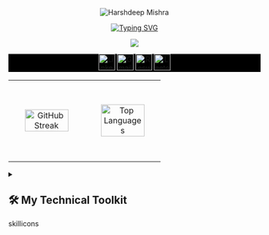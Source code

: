 
<p align="center">
  <img src="https://github.com/user-attachments/assets/c8d7d936-efcb-4bd4-bd01-257fdd5b1426" alt="Harshdeep Mishra"/></a>
</p>
<p align="center">
  <!-- <a href="https://git.io/typing-svg"><img src="https://readme-typing-svg.demolab.com?font=Montserrat&duration=4000&pause=500&color=F7F7F7&center=true&width=435&lines=Software+Engineer;Data+Engineer;Avid+learner" alt="Typing SVG" /></a> -->
  <a href="https://git.io/typing-svg"><img src="https://readme-typing-svg.demolab.com?font=Montserrat&duration=4000&pause=500&color=A9A9A9&center=true&width=435&lines=Software+Engineer;Data+Engineer;Avid+learner" alt="Typing SVG" /></a>
</p>
<p align="center">
  <img src="https://komarev.com/ghpvc/?username=harshdM99&style=for-the-badge&label=visitors&abbreviated=true" />
</p>
<!-- Social icons section -->
<!-- TODO: make appropriate links -->
<div align="center" style="background-color: black;">
  <a href="https://www.linkedin.com/in/harshdeep-mishra/" target="_blank"><img src="https://skillicons.dev/icons?i=linkedin" alt="Linkedin" width="33px"/></a>
  <a href="mailto:harshdeepmishra82@gmail.com" target="_blank"><img src="https://skillicons.dev/icons?i=gmail" alt="Gmail" width="33px"/></a>
  <a href="https://docs.google.com/viewer?url=https://github.com/harshdM99/harshdM99/blob/master/Harshdeep%20Mishra%20Resume%20-%20Data%20Engineer.pdf?raw=true" target="_blank"><img src="https://github.com/user-attachments/assets/64134706-c540-44b7-ab08-8cd04109eb66" alt="Resume" width="33px" /></a>
  <a href="https://leetcode.com/u/HarshDM123/" target="_blank"><img src="https://github.com/user-attachments/assets/e41257a9-1348-47ad-8033-c0a2a8326fcf" alt="Leetcode" width="33px"/></a>
</div>

<!-- Github stats -->
<!-- <div align="center"> -->
<table border="0" cellspacing="0" cellpadding="0">
  <tr>
    <td colspan="2"><br><br></td>
  </tr>
  <tr>
    <td align="center" width="50%">
      <img src="https://streak-stats.demolab.com?user=harshdM99&theme=transparent&hide_border=false&sideLabels=b6b7b7&ring=EB6E31&fire=EB6E31&currStreakNum=b6b7b7&sideNums=b6b7b7&currStreakLabel=EB6E31" alt="GitHub Streak" width="80%"/>
    </td>
    <td align="center" width="50%">
      <img src="https://github-readme-stats.vercel.app/api/top-langs/?username=harshdm99&layout=compact&theme=transparent" alt="Top Languages" width="80%"/>
    </td>
  </tr>
  <tr>
    <td colspan="2"><br><br></td>
  </tr>
</table>

<!-- <p align="center">
<!--   <a href="https://www.youtube.com/c/DevProTips"><img width="32px" alt="Youtube" title="Youtube" src="https://github.com/gauravghongde/social-icons/blob/master/SVG/Color/LinkedIN.svg"/></a>
  &#8287;&#8287;&#8287;&#8287;&#8287;
<!--   <a href="https://www.linkedin.com/in/jonah-lawrence/"><img width="32px" alt="LinkedIn" title="LinkedIn" src="https://i.imgur.com/yRpa1dQ.png"/></a> 
  &#8287;&#8287;&#8287;&#8287;&#8287;
  <a href="https://twitter.com/DenverCoder1"><img width="32px" alt="Twitter" title="Twitter" src="https://i.imgur.com/AixJgnm.png"/></a>
  &#8287;&#8287;&#8287;&#8287;&#8287;
  <a href="https://discord.gg/fPrdqh3Zfu" alt="Discord" title="Dev Pro Tips Discord Server"><img width="32px" src="https://i.imgur.com/OViZO8J.png"/></a>
  &#8287;&#8287;&#8287;&#8287;&#8287;
  <a href="https://dev.to/denvercoder1"><img width="32px" alt="Dev.to" title="DenverCoder1 Dev.to" src="https://i.imgur.com/mVm29vK.png"></a>
  &#8287;&#8287;&#8287;&#8287;&#8287;
  <a href="https://ko-fi.com/jlawrence"><img width="32px" alt="Ko-fi" title="Buy me a coffee" src="https://i.imgur.com/PpLeD3K.png"/></a> -->
<!--   &#8287;&#8287;&#8287;&#8287;&#8287;
  <a href="http://eyl327.mywebcommunity.org/promos/"><img width="32px" alt="Free Stuff" title="Free gifts for you" src="https://i.imgur.com/0uVwkoZ.png"/></a> -->
<!-- </p>
 -->

<details> 
  <summary><h2>🛠️ My Technical Toolkit</h2></summary>
  <!-- Some badges are from https://github.com/Ileriayo/markdown-badges -->

  <h3>👨‍💻 Programming and Markup Languages</h3>

  <p>
    <img alt="Bash" src="https://img.shields.io/badge/Bash-121011.svg?logo=gnu-bash&logoColor=white">
    <img alt="C++" src="https://custom-icon-badges.demolab.com/badge/C++-9C033A.svg?logo=cpp2&logoColor=white">
    <img alt="CSS" src="https://img.shields.io/badge/CSS-1572B6.svg?logo=css3&logoColor=white">
    <img alt="HTML" src="https://img.shields.io/badge/HTML-E34F26.svg?logo=html5&logoColor=white">
    <img alt="Java" src="https://custom-icon-badges.demolab.com/badge/Java-007396.svg?logo=java&logoColor=white">
    <img alt="JavaScript" src="https://img.shields.io/badge/JavaScript-F7DF1E.svg?logo=javascript&logoColor=black">
    <img alt="Node.js" src="https://img.shields.io/badge/Node.js-43853D.svg?logo=node.js&logoColor=white">
    <img alt="Python" src="https://img.shields.io/badge/Python-14354C.svg?logo=python&logoColor=white">
    <img alt="SQL" src="https://custom-icon-badges.demolab.com/badge/SQL-025E8C.svg?logo=database&logoColor=white">
    <img alt="TypeScript" src="https://img.shields.io/badge/TypeScript-007ACC.svg?logo=typescript&logoColor=white">
  </p>

  <h3>🧰 Frameworks and Libraries</h3>

  <p>
    <a href="#"><img alt="Spark" src="https://img.shields.io/badge/Spark-E25A1C?logo=apachespark&logoColor=white"></a>
    <a href="#"><img alt="Hive" src="https://img.shields.io/badge/Hive-FDEE21?logo=apachehive&logoColor=black"></a>
    <a href="#"><img alt="Hadoop" src="https://img.shields.io/badge/Hadoop-FDEE21?logo=apachehive&logoColor=black"></a>
    <a href="#"><img alt="Oozie" src="https://img.shields.io/badge/Oozie-FDEE21?logo=apachehive&logoColor=black"></a>
    <a href="#"><img alt="Express.js" src="https://img.shields.io/badge/Express.js-404d59.svg?logo=express&logoColor=white"></a>
    <a href="#"><img alt="Flask" src="https://img.shields.io/badge/Flask-000000.svg?logo=flask&logoColor=white"></a>
    <a href="#"><img alt="GitHub Actions" src="https://img.shields.io/badge/GitHub%20Actions-2671E5.svg?logo=github%20actions&logoColor=white"></a>
    <a href="#"><img alt="NumPy" src="https://img.shields.io/badge/Numpy-013243.svg?logo=numpy&logoColor=white"></a>
    <a href="#"><img alt="Pandas" src="https://img.shields.io/badge/Pandas-150458.svg?logo=pandas&logoColor=white"></a>
    <a href="#"><img alt="React" src="https://img.shields.io/badge/React-20232a.svg?logo=react&logoColor=%2361DAFB"></a>
  </p>
  <!-- TODO: complete this -->
  <h3>☁  Cloud providers </h3>
  <!-- Cloud provider 1 -->
  <h4>
    <a href="#"><img alt="Amazon Web Services" src ="https://img.shields.io/badge/Amazon%20Web%20Services-232F3E.svg?logo=amazonwebservices&logoColor=white"></a>
  </h4>
  <p>
    <a href="#"><img alt="Amazon EC2" src="https://img.shields.io/badge/Amazon%20EC2-FF9900.svg?logo=amazonec2&logoColor=white"></a>
    <a href="#"><img alt="Amazon S3" src="https://img.shields.io/badge/Amazon%20S3-569A31.svg?logo=amazons3&logoColor=white"></a>
    <a href="#"><img alt="AWS Lambda" src="https://img.shields.io/badge/AWS%20Lambda-FF9900.svg?logo=awslambda&logoColor=white"></a>
    <a href="#"><img alt="AWS Glue" src="https://img.shields.io/badge/AWS%20Glue-232F3E.svg?logo=amazonec2&logoColor=white"></a>
    <a href="#"><img alt="Amazon Redshift" src="https://img.shields.io/badge/Amazon%20Redshift-8C4FFF.svg?logo=amazonredshift&logoColor=white"></a>
    <a href="#"><img alt="AWS Athena" src="https://img.shields.io/badge/AWS%20Athena-FF9900.svg?logo=amazondocumentdb&logoColor=white"></a>
    <a href="#"><img alt="Amazon API Gateway" src="https://img.shields.io/badge/Amazon%20API%20Gateway-FF4F8B.svg?logo=amazonapigateway&logoColor=white"></a>
    <a href="#"><img alt="Amazon Dynamodb" src="https://img.shields.io/badge/Amazon%20Dynamodb-4053D6.svg?logo=amazondynamodb&logoColor=white"></a>
  </p>
  
  <!-- Cloud provider 2 -->
  <h4>
    <a href="#"><img alt="Google Cloud Platform" src="https://img.shields.io/badge/Google%20Cloud%20Platform-4285F4.svg?logo=googlecloud&logoColor=white"></a>
  </h4>
  <p>
    <a href="#"><img alt="Cloud Composer" src="https://img.shields.io/badge/Cloud%20Composer-4285F4.svg?logo=googlecloudcomposer&logoColor=white"></a>
    <a href="#"><img alt="Google Cloud Storage" src="https://img.shields.io/badge/Cloud%20Storage-AECBFA.svg?logo=googlecloudstorage&logoColor=white"></a>
    <a href="#"><img alt="Dataproc" src="https://img.shields.io/badge/Dataproc-AECBFA.svg?logo=googledataproc&logoColor=white"></a>
    <a href="#"><img alt="Google Pub/Sub" src="https://img.shields.io/badge/Google%20Pub/Sub-AECBFA.svg?logo=googlepubsub&logoColor=white"></a>
    <a href="#"><img alt="BigQuery" src="https://img.shields.io/badge/BigQuery-669DF6.svg?logo=googlebigquery&logoColor=white"></a>
    <a href="#"><img alt="Google Dataflow" src="https://img.shields.io/badge/Google Dataflow-AECBFA.svg?logo=googledataflow&logoColor=white"></a>
  </p>

  <h3>🗄️ Databases and Data Platforms</h3>

  <p>
      <a href="#"><img alt="Snowflake" src ="https://img.shields.io/badge/Snowflake-29B5E8.svg?logo=snowflake&logoColor=white"></a>
      <a href="#"><img alt="MySQL" src="https://img.shields.io/badge/MySQL-00f.svg?logo=mysql&logoColor=white"></a>
      <a href="#"><img alt="MongoDB" src ="https://img.shields.io/badge/MongoDB-4ea94b.svg?logo=mongodb&logoColor=white"></a>
      <a href="#"><img alt="PostgreSQL" src ="https://img.shields.io/badge/PostgreSQL-316192.svg?logo=postgresql&logoColor=white"></a>
      <!-- <a href="#"><img alt="SQLite" src ="https://img.shields.io/badge/SQLite-07405e.svg?logo=sqlite&logoColor=white"></a> -->
      <a href="#"><img alt="Apache Airflow" src ="https://img.shields.io/badge/Apache%20Airflow-017CEE.svg?logo=apacheairflow&logoColor=white"></a>
  </p>

  <h3>🚀  Deployment </h3>
  <p>
      <a href="#"><img alt="GitHub Pages" src="https://img.shields.io/badge/GitHub%20Pages-327FC7.svg?logo=github&logoColor=white"></a>
      <a href="#"><img alt="Heroku" src="https://img.shields.io/badge/Heroku-430098.svg?logo=heroku&logoColor=white"></a>
      <a href="#"><img alt="Repl.it" src="https://img.shields.io/badge/Repl.it-0D101E.svg?logo=Replit&logoColor=white"></a>
      <a href="#"><img alt="Vercel" src="https://img.shields.io/badge/Vercel-000000.svg?logo=vercel&logoColor=white"></a>
  </p>

  <h3>💻 My Favorite Software/Tools</h3>

  <p>
      <a href="#"><img alt="Arch Linux" src="https://img.shields.io/badge/Arch%20Linux-1793D1.svg?logo=arch-linux&logoColor=white"></a>
      <a href="#"><img alt="Google Colab" src="https://img.shields.io/badge/Google%20Colab-F9AB00.svg?logo=googlecolab&logoColor=white"></a>
      <a href="#"><img alt="Notion" src="https://img.shields.io/badge/Notion-010101.svg?logo=notion&logoColor=white"></a>
      <a href="#"><img alt="Dark Reader" src="https://img.shields.io/badge/-Dark%20Reader-141E24?logo=dark-reader&logoColor=white"></a>
      <a href="#"><img alt="Dbeaver" src="https://custom-icon-badges.demolab.com/badge/-Dbeaver-372923?logo=dbeaver-mono&logoColor=white"></a>
      <a href="#"><img alt="Discord" src="https://img.shields.io/badge/-Discord-5865F2.svg?logo=discord&logoColor=white"></a>
      <a href="#"><img alt="Git" src="https://img.shields.io/badge/Git-F05033.svg?logo=git&logoColor=white"></a>
      <a href="#"><img alt="GitHub Desktop" src="https://img.shields.io/badge/GitHub%20Desktop-8034A9.svg?logo=github&logoColor=white"></a>
      <a href="#"><img alt="Google Sheets" src="https://img.shields.io/badge/Sheets-34A853.svg?logo=google%20sheets&logoColor=white"></a>
      <a href="#"><img alt="Jupyter" src="https://img.shields.io/badge/Jupyter-F37626.svg?logo=Jupyter&logoColor=white"></a>
      <a href="#"><img alt="Postman" src="https://img.shields.io/badge/Postman-FF6C37?logo=postman&logoColor=white"></a>
      <a href="#"><img alt="Stack Overflow" src="https://img.shields.io/badge/-Stack%20Overflow-FE7A16?logo=stack-overflow&logoColor=white"></a>
      <a href="#"><img alt="Visual Studio Code" src="https://img.shields.io/badge/Visual%20Studio%20Code-0078d7.svg?logo=visual-studio-code&logoColor=white"></a>
  </p>
</details>
skillicons
